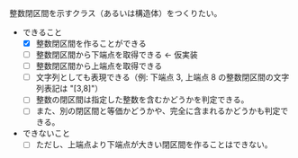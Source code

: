 整数閉区間を示すクラス（あるいは構造体）をつくりたい。

- できること
  - [X] 整数閉区間を作ることができる
  - [ ] 整数閉区間から下端点を取得できる <- 仮実装
  - [ ] 整数閉区間から上端点を取得できる
  - [ ] 文字列としても表現できる（例: 下端点 3, 上端点 8 の整数閉区間の文字列表記は "[3,8]"）
  - [ ] 整数の閉区間は指定した整数を含むかどうかを判定できる。
  - [ ] また、別の閉区間と等価かどうかや、完全に含まれるかどうかも判定できる。

- できないこと
  - [ ] ただし、上端点より下端点が大きい閉区間を作ることはできない。
